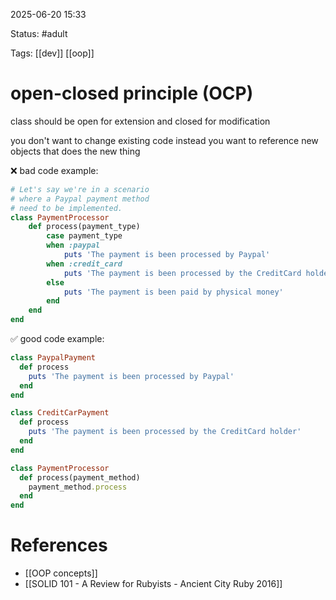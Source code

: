 2025-06-20 15:33

Status: #adult

Tags: [[dev]] [[oop]]

# open-closed principle (OCP)

class should be open for extension and closed for modification

you don't want to change existing code instead you want to reference new objects that does the new thing

❌ bad code example:
```ruby
# Let's say we're in a scenario
# where a Paypal payment method
# need to be implemented.
class PaymentProcessor
	def process(payment_type)
		case payment_type
		when :paypal
			puts 'The payment is been processed by Paypal'
		when :credit_card
			puts 'The payment is been processed by the CreditCard holder'
		else
			puts 'The payment is been paid by physical money'
		end
	end
end
```

✅ good code example:
```ruby
class PaypalPayment
  def process
    puts 'The payment is been processed by Paypal'
  end
end

class CreditCarPayment
  def process
    puts 'The payment is been processed by the CreditCard holder'
  end
end

class PaymentProcessor
  def process(payment_method)
    payment_method.process
  end
end
```




# References

- [[OOP concepts]]
- [[SOLID 101 - A Review for Rubyists - Ancient City Ruby 2016]]